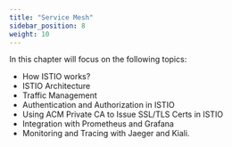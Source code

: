 ```yaml
---
title: "Service Mesh"
sidebar_position: 8
weight: 10
---
```


In this chapter will focus on the following topics:
* How ISTIO works?
* ISTIO Architecture
* Traffic Management
* Authentication and Authorization in ISTIO
* Using ACM Private CA to Issue SSL/TLS Certs  in ISTIO
* Integration with Prometheus and Grafana
* Monitoring and Tracing with Jaeger and Kiali.